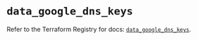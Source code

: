# `data_google_dns_keys`

Refer to the Terraform Registry for docs: [`data_google_dns_keys`](https://registry.terraform.io/providers/hashicorp/google/6.22.0/docs/data-sources/dns_keys).
